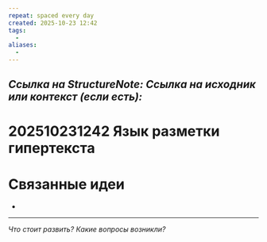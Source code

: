 ```yaml
---
repeat: spaced every day
created: 2025-10-23 12:42
tags:
  - 
aliases:
  - 
---
```

*Ссылка на StructureNote:*
*Ссылка на исходник или контекст (если есть):*
-

# 202510231242 Язык разметки гипертекста

# Связанные идеи

- 

---

*Что стоит развить? Какие вопросы возникли?*
